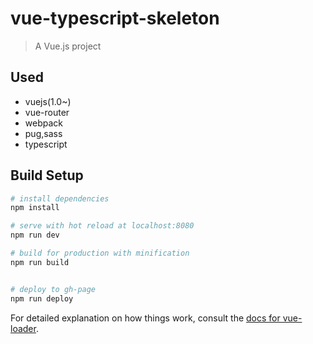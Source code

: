 # vue-typescript-skeleton

> A Vue.js project

## Used
* vuejs(1.0~)
* vue-router
* webpack
* pug,sass
* typescript

## Build Setup

``` bash
# install dependencies
npm install

# serve with hot reload at localhost:8080
npm run dev

# build for production with minification
npm run build


# deploy to gh-page
npm run deploy
```

For detailed explanation on how things work, consult the [docs for vue-loader](http://vuejs.github.io/vue-loader).
